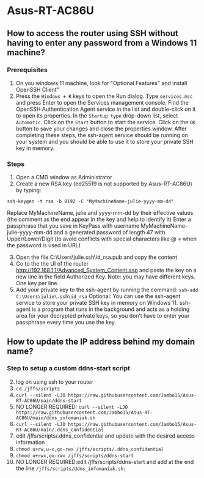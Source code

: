 # Asus-RT-AC86U

## How to access the router using SSH without having to enter any password from a Windows 11 machine?

### Prerequisites
1. On you windows 11 machine, look for "Optional Features" and install OpenSSH Client"
2. Press the ```Windows + R``` keys to open the Run dialog.
Type ```services.msc``` and press Enter to open the Services management console.
Find the OpenSSH Authentication Agent service in the list and double-click on it to open its properties.
In the ```Startup type``` drop-down list, select ```Automatic```.
Click on the ```Start``` button to start the service.
Click on the ```OK``` button to save your changes and close the properties window.
After completing these steps, the ssh-agent service should be running on your system and you should be able to use it to store your private SSH key in memory.

### Steps
1. Open a CMD window as Administrator
2. Create a new RSA key (ed25519 is not supported by Asus-RT-AC86U) by typing:
   
```ssh-keygen -t rsa -b 8192 -C "MyMachineName-julie-yyyy-mm-dd"```

Replace MyMachineName, julie and yyyy-mm-dd by their effective values (the comment as the end appear in the key and help to identify it)
Enter a passphrase that you save in KeyPass with username MyMachineName-julie-yyyy-mm-dd and a generated password of length 47 with Upper/Lower/Digit (to avoid conflicts with special characters like @ = when the password is used in URL)

3. Open the file C:\Users\julie\.ssh\id_rsa.pub and copy the content
4. Go to the the UI of the router http://192.168.1.1/Advanced_System_Content.asp
and paste the key on a new line in the field Authorized Key. Note: you may have different keys. One key per line.
5. Add your private key to the ssh-agent by running the command: ```ssh-add C:\Users\julie\.ssh\id_rsa```
Optional: You can use the ssh-agent service to store your private SSH key in memory on Windows 11. ssh-agent is a program that runs in the background and acts as a holding area for your decrypted private keys, so you don’t have to enter your passphrase every time you use the key.

## How to update the IP address behind my domain name?
### Step to setup a custom ddns-start script
2. log on using ssh to your router
3. ```cd /jffs/scripts```
4. ```curl --silent -LJO https://raw.githubusercontent.com/Jambo15/Asus-RT-AC86U/main/ddns-start```
5. NO LONGER REQUIRED: ```curl --silent -LJO https://raw.githubusercontent.com/Jambo15/Asus-RT-AC86U/main/ddns_infomaniak.sh```
6. ```curl --silent -LJO https://raw.githubusercontent.com/Jambo15/Asus-RT-AC86U/main/.ddns_confidential```
7. edit /jffs/scripts/.ddns_confidential and update with the desired access information
8. ```chmod u+rw,u-x,go-rwx /jffs/scripts/.ddns_confidential```
9. ```chmod u+rwx,go-rwx /jffs/scripts/ddns-start```
10. NO LONGER REQUIRED:edit /jffs/scripts/ddns-start and add at the end the line ```/jffs/scripts/ddns_infomaniak.sh;```
